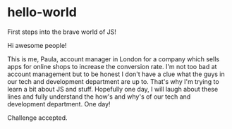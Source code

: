# hello-world
First steps into the brave world of JS!

Hi awesome people!

This is me, Paula, account manager in London for a company which sells apps for online shops to increase the conversion rate. I'm not too bad at account management but to be honest I don't have a clue what the guys in our tech and development department are up to. That's why I'm trying to learn a bit about JS and stuff. Hopefully one day, I will laugh about these lines and fully understand the how's and why's of our tech and development department.
One day!

Challenge accepted.

